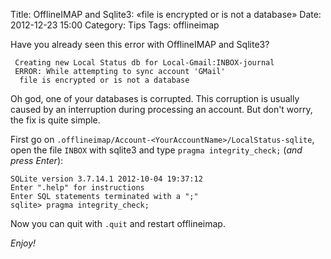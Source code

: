 Title: OfflineIMAP and Sqlite3: «file is encrypted or is not a database»
Date: 2012-12-23 15:00
Category: Tips
Tags: offlineimap

Have you already seen this error with OfflineIMAP and Sqlite3?

```
 Creating new Local Status db for Local-Gmail:INBOX-journal
 ERROR: While attempting to sync account 'GMail'
  file is encrypted or is not a database
```

Oh god, one of your databases is corrupted. This corruption is usually caused by an interruption during processing an account. But don't worry, the fix is quite simple.


First go on ``.offlineimap/Account-<YourAccountName>/LocalStatus-sqlite``, open the file ``INBOX`` with sqlite3 and type ``pragma integrity_check;`` (_and press Enter_):

```
SQLite version 3.7.14.1 2012-10-04 19:37:12
Enter ".help" for instructions
Enter SQL statements terminated with a ";"
sqlite> pragma integrity_check;
```

Now you can quit with ``.quit`` and restart offlineimap.

_Enjoy!_
